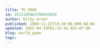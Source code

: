 ```yaml
---
title: TG 2009
id: 2513105863704931650
author: Kirby Urner
published: 2009-11-26T19:30:00.000-08:00
updated: 2015-04-19T01:15:44.932-07:00
blog: world_game
tags: 
---
```


